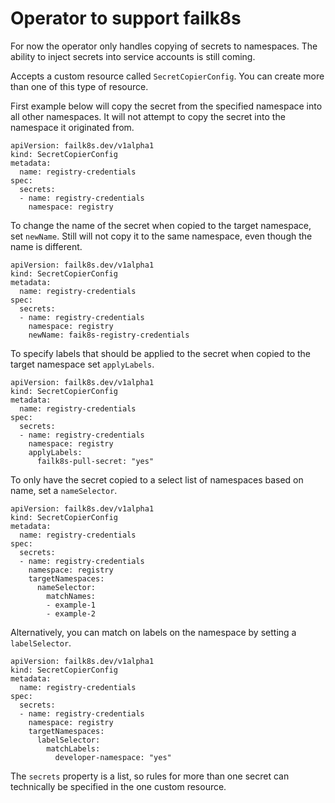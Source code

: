 Operator to support failk8s
===========================

For now the operator only handles copying of secrets to namespaces. The
ability to inject secrets into service accounts is still coming.

Accepts a custom resource called ``SecretCopierConfig``. You can create
more than one of this type of resource.

First example below will copy the secret from the specified namespace
into all other namespaces. It will not attempt to copy the secret into
the namespace it originated from.

```
apiVersion: failk8s.dev/v1alpha1
kind: SecretCopierConfig
metadata:
  name: registry-credentials
spec:
  secrets:
  - name: registry-credentials
    namespace: registry
```

To change the name of the secret when copied to the target namespace, set
``newName``. Still will not copy it to the same namespace, even though the
name is different.

```
apiVersion: failk8s.dev/v1alpha1
kind: SecretCopierConfig
metadata:
  name: registry-credentials
spec:
  secrets:
  - name: registry-credentials
    namespace: registry
    newName: faik8s-registry-credentials
```

To specify labels that should be applied to the secret when copied to the
target namespace set ``applyLabels``.

```
apiVersion: failk8s.dev/v1alpha1
kind: SecretCopierConfig
metadata:
  name: registry-credentials
spec:
  secrets:
  - name: registry-credentials
    namespace: registry
    applyLabels:
      failk8s-pull-secret: "yes"
```

To only have the secret copied to a select list of namespaces based on name,
set a ``nameSelector``.

```
apiVersion: failk8s.dev/v1alpha1
kind: SecretCopierConfig
metadata:
  name: registry-credentials
spec:
  secrets:
  - name: registry-credentials
    namespace: registry
    targetNamespaces:
      nameSelector:
        matchNames:
        - example-1
        - example-2
```

Alternatively, you can match on labels on the namespace by setting a
``labelSelector``.

```
apiVersion: failk8s.dev/v1alpha1
kind: SecretCopierConfig
metadata:
  name: registry-credentials
spec:
  secrets:
  - name: registry-credentials
    namespace: registry
    targetNamespaces:
      labelSelector:
        matchLabels:
          developer-namespace: "yes"
```

The ``secrets`` property is a list, so rules for more than one secret
can technically be specified in the one custom resource.
